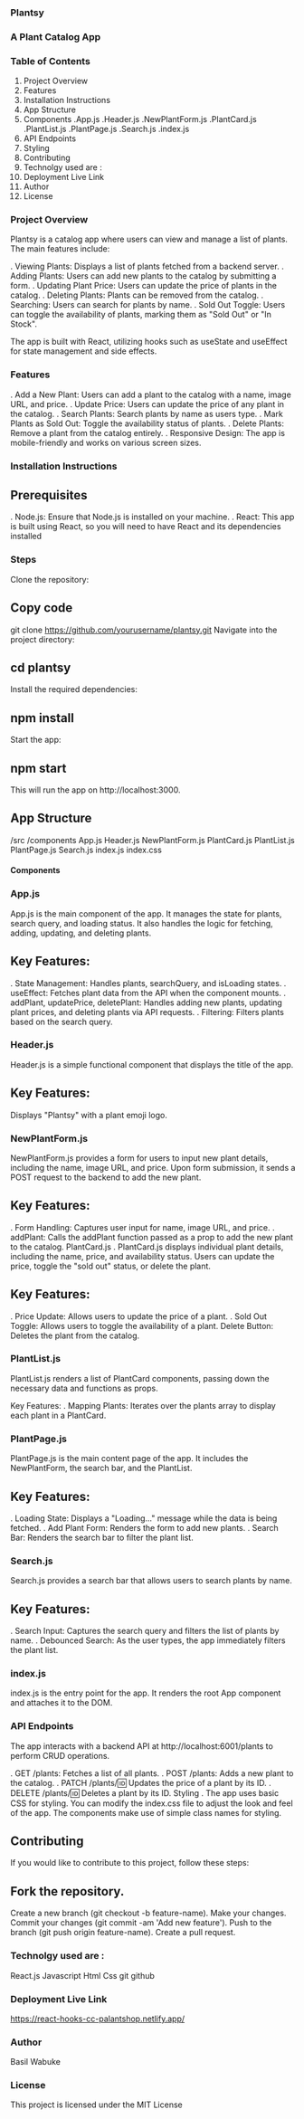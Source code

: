 ### Plantsy
### A Plant Catalog App

### Table of Contents
1. Project Overview
2. Features
3. Installation Instructions
4. App Structure
5. Components
     .App.js
     .Header.js
     .NewPlantForm.js
     .PlantCard.js
     .PlantList.js
     .PlantPage.js
     .Search.js
     .index.js
6. API Endpoints
7. Styling
8. Contributing
9. Technolgy used are :
10. Deployment Live Link
11. Author
12. License

### Project Overview
Plantsy is a catalog app where users can view and manage a list of plants. The main features include:

  .   Viewing Plants: Displays a list of plants fetched from a backend server.
  .   Adding Plants: Users can add new plants to the catalog by submitting a form.
  .   Updating Plant Price: Users can update the price of plants in the catalog.
  .   Deleting Plants: Plants can be removed from the catalog.
  .   Searching: Users can search for plants by name.
  .   Sold Out Toggle: Users can toggle the availability of plants, marking them as "Sold Out" or "In Stock".

The app is built with React, utilizing hooks such as useState and useEffect for state management and side effects.

### Features
.  Add a New Plant: Users can add a plant to the catalog with a name, image URL, and price.
.  Update Price: Users can update the price of any plant in the catalog.
.  Search Plants: Search plants by name as users type.
.  Mark Plants as Sold Out: Toggle the availability  status of plants.
.   Delete Plants: Remove a plant from the catalog entirely.
.  Responsive Design: The app is mobile-friendly and works on various screen sizes.

### Installation Instructions
##  Prerequisites
.  Node.js: Ensure that Node.js is installed on your    machine.
.  React: This app is built using React, so you will need to have React and its dependencies installed

### Steps
Clone the repository:


## Copy code
git clone https://github.com/yourusername/plantsy.git
Navigate into the project directory:

## cd plantsy
Install the required dependencies:

## npm install
Start the app:

## npm start
This will run the app on http://localhost:3000.

## App Structure
/src
  /components
    App.js
    Header.js
    NewPlantForm.js
    PlantCard.js
    PlantList.js
    PlantPage.js
    Search.js
  index.js
  index.css
#### Components
### App.js
App.js is the main component of the app. It manages the state for plants, search query, and loading status. It also handles the logic for fetching, adding, updating, and deleting plants.

## Key Features:
.  State Management: Handles plants, searchQuery, and isLoading states.
.  useEffect: Fetches plant data from the API when the component mounts.
.  addPlant, updatePrice, deletePlant: Handles adding new plants, updating plant prices, and deleting plants via API requests.
.  Filtering: Filters plants based on the search query.
### Header.js
Header.js is a simple functional component that displays the title of the app.

## Key Features:
Displays "Plantsy" with a plant emoji logo.
### NewPlantForm.js
NewPlantForm.js provides a form for users to input new plant details, including the name, image URL, and price. Upon form submission, it sends a POST request to the backend to add the new plant.

## Key Features:
. Form Handling: Captures user input for name, image URL, and price.
. addPlant: Calls the addPlant function passed as a prop to add the new plant to the catalog.
PlantCard.js
. PlantCard.js displays individual plant details, including the name, price, and availability status. Users can update the price, toggle the "sold out" status, or delete the plant.

## Key Features:
. Price Update: Allows users to update the price of a plant.
. Sold Out Toggle: Allows users to toggle the availability of a plant.
Delete Button: Deletes the plant from the catalog.
### PlantList.js
PlantList.js renders a list of PlantCard components, passing down the necessary data and functions as props.

Key Features:
.  Mapping Plants: Iterates over the plants array to display each plant in a PlantCard.
### PlantPage.js
PlantPage.js is the main content page of the app. It includes the NewPlantForm, the search bar, and the PlantList.
## Key Features:
.  Loading State: Displays a "Loading..." message while the data is being fetched.
.  Add Plant Form: Renders the form to add new plants.
.  Search Bar: Renders the search bar to filter the plant list.
### Search.js
Search.js provides a search bar that allows users to search plants by name.
## Key Features:
.  Search Input: Captures the search query and filters the list of plants by name.
.  Debounced Search: As the user types, the app immediately filters the plant list.

### index.js
index.js is the entry point for the app. It renders the root App component and attaches it to the DOM.

### API Endpoints
The app interacts with a backend API at http://localhost:6001/plants to perform CRUD operations.

.  GET /plants: Fetches a list of all plants.
.  POST /plants: Adds a new plant to the catalog.
.  PATCH /plants/:id: Updates the price of a plant by its ID.
.  DELETE /plants/:id: Deletes a plant by its ID.
Styling
.  The app uses basic CSS for styling. You can modify the index.css file to adjust the look and feel of the app. The components make use of simple class names for styling.

## Contributing
If you would like to contribute to this project, follow these steps:

## Fork the repository.
Create a new branch (git checkout -b feature-name).
Make your changes.
Commit your changes (git commit -am 'Add new feature').
Push to the branch (git push origin feature-name).
Create a pull request.
### Technolgy used are :
React.js
Javascript
Html
Css
git
github
### Deployment Live Link
https://react-hooks-cc-palantshop.netlify.app/
### Author
Basil Wabuke


### License
This project is licensed under the MIT License 